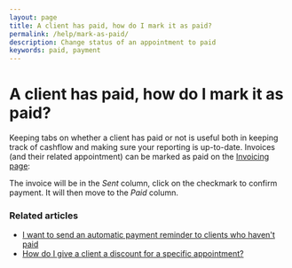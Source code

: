 ```yaml
---
layout: page
title: A client has paid, how do I mark it as paid?
permalink: /help/mark-as-paid/
description: Change status of an appointment to paid
keywords: paid, payment
---
```


# A client has paid, how do I mark it as paid?

Keeping tabs on whether a client has paid or not is useful both in keeping track of cashflow and making sure your reporting is up-to-date. Invoices (and their related appointment) can be marked as paid on the [Invoicing page](https://app.appointmentguru.co/#/invoices)<!-- or [mobile app](/help/is-there-a-mobile-app) - all work in a similar way-->:

The invoice will be in the *Sent* column, click on the checkmark to confirm payment. It will then move to the *Paid* column.

### Related articles

* [I want to send an automatic payment reminder to clients who haven't paid](/help/automatic-payment-reminder)
* [How do I give a client a discount for a specific appointment?](/help/discount-appointment)
